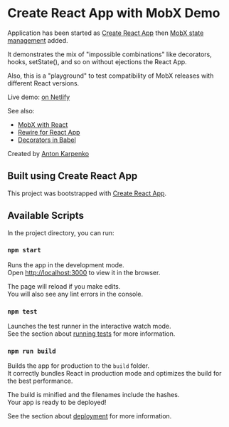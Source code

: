 # Create React App with MobX Demo

Application has been started as [Create React App](https://github.com/facebook/create-react-app) then [MobX state management](https://mobx.js.org/) added.

It demonstrates the mix of "impossible combinations" like decorators, hooks, setState(), and so on without ejections the React App.

Also, this is a "playground" to test compatibility of MobX releases with different React versions.

Live demo: [on Netlify](https://react-cra-no-eject-mobx-with-decorators-and-hooks.netlify.app/)

See also:

- [MobX with React](https://mobx-react.js.org)
- [Rewire for React App](https://github.com/timarney/react-app-rewired#readme)
- [Decorators in Babel](https://babeljs.io/docs/en/babel-plugin-proposal-decorators)

Created by [Anton Karpenko](https://karpolan.com)

## Built using Create React App

This project was bootstrapped with [Create React App](https://github.com/facebook/create-react-app).

## Available Scripts

In the project directory, you can run:

### `npm start`

Runs the app in the development mode.<br />
Open [http://localhost:3000](http://localhost:3000) to view it in the browser.

The page will reload if you make edits.<br />
You will also see any lint errors in the console.

### `npm test`

Launches the test runner in the interactive watch mode.<br />
See the section about [running tests](https://facebook.github.io/create-react-app/docs/running-tests) for more information.

### `npm run build`

Builds the app for production to the `build` folder.<br />
It correctly bundles React in production mode and optimizes the build for the best performance.

The build is minified and the filenames include the hashes.<br />
Your app is ready to be deployed!

See the section about [deployment](https://facebook.github.io/create-react-app/docs/deployment) for more information.
